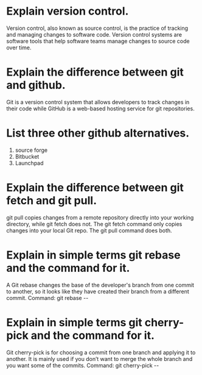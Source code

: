 # Explain version control.
Version control, also known as source control, is the practice of tracking and managing changes to software code. Version control systems are software tools that help software teams manage changes to source code over time.

# Explain the difference between git and github.
Git is a version control system that allows developers to track changes in their code while GitHub is a web-based hosting service for git repositories.

# List three other github alternatives.
1. source forge
2. Bitbucket
3. Launchpad

# Explain the difference between git fetch and git pull.
git pull copies changes from a remote repository directly into your working directory, while git fetch does not. The git fetch command only copies changes into your local Git repo. The git pull command does both.

# Explain in simple terms git rebase and the command for it.
 A Git rebase changes the base of the developer's branch from one commit to another, so it looks like they have created their branch from a different commit.
Command: git rebase  --

# Explain in simple terms git cherry-pick and the command for it. 
Git cherry-pick is for choosing a commit from one branch and applying it to another.  It is mainly used if you don’t want to merge the whole branch and you want some of the commits.
Command: git cherry-pick --




